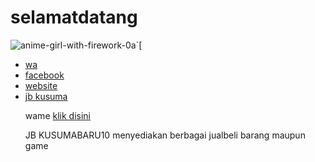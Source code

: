 # selamatdatang
![anime-girl-with-firework-0a](https://user-images.githubusercontent.com/115763183/216746271-adab32c4-2573-47e3-a937-80b9fb9d6d91.jpg)`[

<!DOCTYPE html>
<html lang="en">
<head>
    <meta charset="UTF-8">
    <meta name="viewport" content="width=device-width, initial-scale=1.0">
    <link rel="stylesheet" href="style.css">
    <title>Web | Portofolio</title>
</head>
<body>
    <div class="container">
        <div class="sidebar">
            <nav>
                <ul>
                    <li><a href="">wa</a></li>
                    <li><a href="">facebook</a></li>
                    <li><a href="">website</a></li>
                    <li><a href="">jb kusuma</a></li>   
                    <p>wame <a href="https://wa.me/083869322352">klik disini</a></p>
                    <label>JB KUSUMABARU10
                        menyediakan berbagai jualbeli barang maupun game
                    </label>
